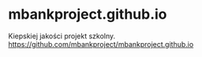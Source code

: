 # mbankproject.github.io
Kiepskiej jakości projekt szkolny.
https://github.com/mbankproject/mbankproject.github.io
